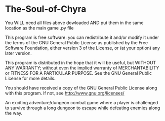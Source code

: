 # The-Soul-of-Chyra
You WILL need all files above dowloaded AND put them in the same location as the main game .py file

This program is free software: you can redistribute it and/or modify
it under the terms of the GNU General Public License as published by
the Free Software Foundation, either version 3 of the License, or
(at your option) any later version.

This program is distributed in the hope that it will be useful,
but WITHOUT ANY WARRANTY; without even the implied warranty of
MERCHANTABILITY or FITNESS FOR A PARTICULAR PURPOSE. See the
GNU General Public License for more details.

You should have received a copy of the GNU General Public License
along with this program. If not, see <http://www.gnu.org/licenses/>

An exciting adventure/dungeon combat game where a player is challenged to
survive through a long dungeon to escape while defeating enemies along the way.
